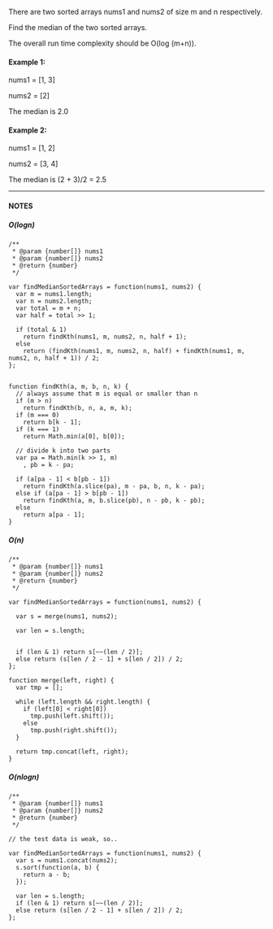 There are two sorted arrays nums1 and nums2 of size m and n respectively.

Find the median of the two sorted arrays.

The overall run time complexity should be O\(log \(m+n\)\).

#### Example 1:

nums1 = \[1, 3\]

nums2 = \[2\]

The median is 2.0

#### Example 2:

nums1 = \[1, 2\]

nums2 = \[3, 4\]

The median is \(2 + 3\)/2 = 2.5

---

#### NOTES





##### O\(logn\)

```
/**
 * @param {number[]} nums1
 * @param {number[]} nums2
 * @return {number}
 */

var findMedianSortedArrays = function(nums1, nums2) {
  var m = nums1.length;
  var n = nums2.length;
  var total = m + n;
  var half = total >> 1;

  if (total & 1)
    return findKth(nums1, m, nums2, n, half + 1);
  else 
    return (findKth(nums1, m, nums2, n, half) + findKth(nums1, m, nums2, n, half + 1)) / 2;
};


function findKth(a, m, b, n, k) { 
  // always assume that m is equal or smaller than n  
  if (m > n)  
    return findKth(b, n, a, m, k);  
  if (m === 0)  
    return b[k - 1];  
  if (k === 1)  
    return Math.min(a[0], b[0]); 

  // divide k into two parts  
  var pa = Math.min(k >> 1, m)
    , pb = k - pa;  

  if (a[pa - 1] < b[pb - 1])  
    return findKth(a.slice(pa), m - pa, b, n, k - pa);  
  else if (a[pa - 1] > b[pb - 1])  
    return findKth(a, m, b.slice(pb), n - pb, k - pb);  
  else 
    return a[pa - 1];  
}
```

##### O\(n\)

```
/**
 * @param {number[]} nums1
 * @param {number[]} nums2
 * @return {number}
 */

var findMedianSortedArrays = function(nums1, nums2) {

  var s = merge(nums1, nums2);

  var len = s.length;


  if (len & 1) return s[~~(len / 2)];
  else return (s[len / 2 - 1] + s[len / 2]) / 2;
};

function merge(left, right) {
  var tmp = [];

  while (left.length && right.length) {
    if (left[0] < right[0])
      tmp.push(left.shift());
    else
      tmp.push(right.shift());
  }

  return tmp.concat(left, right);
}
```

##### O\(nlogn\)

```
/**
 * @param {number[]} nums1
 * @param {number[]} nums2
 * @return {number}
 */

// the test data is weak, so..

var findMedianSortedArrays = function(nums1, nums2) {
  var s = nums1.concat(nums2);
  s.sort(function(a, b) {
    return a - b;
  });

  var len = s.length;
  if (len & 1) return s[~~(len / 2)];
  else return (s[len / 2 - 1] + s[len / 2]) / 2;
};
```



